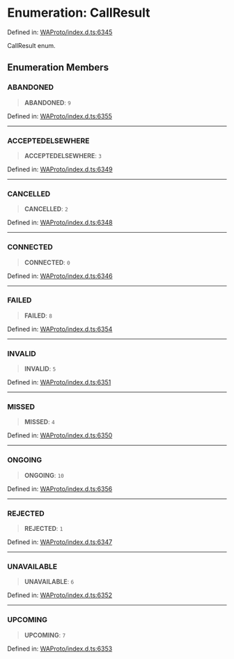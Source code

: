 # Enumeration: CallResult

Defined in: [WAProto/index.d.ts:6345](https://github.com/Fokusdotid/Baileys/blob/3623833a320f5e60f370ef835f3de341453290f5/WAProto/index.d.ts#L6345)

CallResult enum.

## Enumeration Members

### ABANDONED

> **ABANDONED**: `9`

Defined in: [WAProto/index.d.ts:6355](https://github.com/Fokusdotid/Baileys/blob/3623833a320f5e60f370ef835f3de341453290f5/WAProto/index.d.ts#L6355)

***

### ACCEPTEDELSEWHERE

> **ACCEPTEDELSEWHERE**: `3`

Defined in: [WAProto/index.d.ts:6349](https://github.com/Fokusdotid/Baileys/blob/3623833a320f5e60f370ef835f3de341453290f5/WAProto/index.d.ts#L6349)

***

### CANCELLED

> **CANCELLED**: `2`

Defined in: [WAProto/index.d.ts:6348](https://github.com/Fokusdotid/Baileys/blob/3623833a320f5e60f370ef835f3de341453290f5/WAProto/index.d.ts#L6348)

***

### CONNECTED

> **CONNECTED**: `0`

Defined in: [WAProto/index.d.ts:6346](https://github.com/Fokusdotid/Baileys/blob/3623833a320f5e60f370ef835f3de341453290f5/WAProto/index.d.ts#L6346)

***

### FAILED

> **FAILED**: `8`

Defined in: [WAProto/index.d.ts:6354](https://github.com/Fokusdotid/Baileys/blob/3623833a320f5e60f370ef835f3de341453290f5/WAProto/index.d.ts#L6354)

***

### INVALID

> **INVALID**: `5`

Defined in: [WAProto/index.d.ts:6351](https://github.com/Fokusdotid/Baileys/blob/3623833a320f5e60f370ef835f3de341453290f5/WAProto/index.d.ts#L6351)

***

### MISSED

> **MISSED**: `4`

Defined in: [WAProto/index.d.ts:6350](https://github.com/Fokusdotid/Baileys/blob/3623833a320f5e60f370ef835f3de341453290f5/WAProto/index.d.ts#L6350)

***

### ONGOING

> **ONGOING**: `10`

Defined in: [WAProto/index.d.ts:6356](https://github.com/Fokusdotid/Baileys/blob/3623833a320f5e60f370ef835f3de341453290f5/WAProto/index.d.ts#L6356)

***

### REJECTED

> **REJECTED**: `1`

Defined in: [WAProto/index.d.ts:6347](https://github.com/Fokusdotid/Baileys/blob/3623833a320f5e60f370ef835f3de341453290f5/WAProto/index.d.ts#L6347)

***

### UNAVAILABLE

> **UNAVAILABLE**: `6`

Defined in: [WAProto/index.d.ts:6352](https://github.com/Fokusdotid/Baileys/blob/3623833a320f5e60f370ef835f3de341453290f5/WAProto/index.d.ts#L6352)

***

### UPCOMING

> **UPCOMING**: `7`

Defined in: [WAProto/index.d.ts:6353](https://github.com/Fokusdotid/Baileys/blob/3623833a320f5e60f370ef835f3de341453290f5/WAProto/index.d.ts#L6353)
